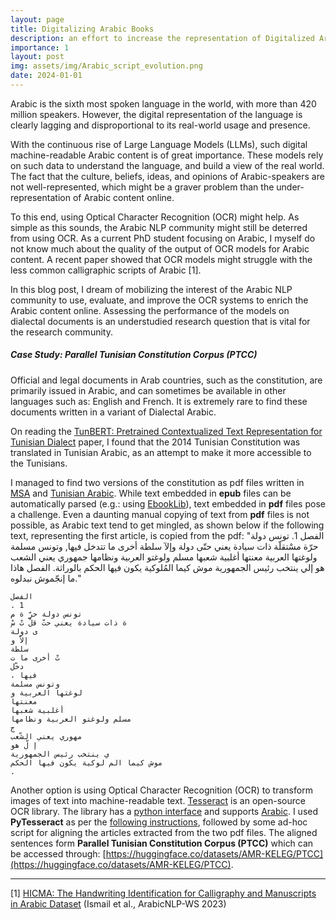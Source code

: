 ```yaml
---
layout: page
title: Digitalizing Arabic Books
description: an effort to increase the representation of Digitalized Arabic Corpora 
importance: 1
layout: post
img: assets/img/Arabic_script_evolution.png
date: 2024-01-01
---
```


Arabic is the sixth most spoken language in the world, with more than 420 million speakers. However, the digital representation of the language is clearly lagging and disproportional to its real-world usage and presence.

With the continuous rise of Large Language Models (LLMs), such digital machine-readable Arabic content is of great importance. These models rely on such data to understand the language, and build a view of the real world. The fact that the culture, beliefs, ideas, and opinions of Arabic-speakers are not well-represented, which might be a graver problem than the under-representation of Arabic content online.

To this end, using Optical Character Recognition (OCR) might help. As simple as this sounds, the Arabic NLP community might still be deterred from using OCR. As a current PhD student focusing on Arabic, I myself do not know much about the quality of the output of OCR models for Arabic content. A recent paper showed that OCR models might struggle with the less common calligraphic scripts of Arabic [1].

In this blog post, I dream of mobilizing the interest of the Arabic NLP community to use, evaluate, and improve the OCR systems to enrich the Arabic content online. Assessing the performance of the models on dialectal documents is an understudied research question that is vital for the research community.

##### Case Study: Parallel Tunisian Constitution Corpus (PTCC)
Official and legal documents in Arab countries, such as the constitution, are primarily issued in Arabic, and can sometimes be available in other languages such as: English and French. It is extremely rare to find these documents written in a variant of Dialectal Arabic.

On reading the [TunBERT: Pretrained Contextualized Text Representation for Tunisian Dialect](https://arxiv.org/abs/2111.13138) paper, I found that the 2014 Tunisian Constitution was translated in Tunisian Arabic, as an attempt to make it more accessible to the Tunisians.

I managed to find two versions of the constitution as pdf files written in [MSA](https://upload.wikimedia.org/wikipedia/commons/7/78/Constitution_Tunisienne_2014.pdf) and [Tunisian Arabic](https://www.babnet.net/rttdetail-84167.asp). While text embedded in **epub** files can be automatically parsed (e.g.: using [EbookLib](https://pypi.org/project/EbookLib/)), text embedded in **pdf** files pose a challenge. Even a daunting manual copying of text from **pdf** files is not possible, as Arabic text tend to get mingled, as shown below if the following text, representing the first article, is copied from the pdf: "الفصل 1. تونس دولة حرّة مسْتقلّة ذات سيادة يعني حتّى دولة وإلآ سلطة أخرى ما تتدخل فيها, وتونس مسلمة ولوغتها العربية معنتها أغلبية شعبها مسلم ولوغتو العربية ونظامها جمهوري يعني الشعب هو إلي ينتخب رئيس الجمهورية موش كيما المُلوكية يكون فيها الحكم بالوراثة. الفصل هاذا ما إنجّموش نبدلوه."

```
الفصل
. 1
تونس دولة حرّ ة م
ة ذات سيادة يعني حتّ قلّ تْ سْ
ى دولة
إلاّ و
سلطة
تْ أخرى ما ت
دخّل
، فيها
وتونس مسلمة
لوغتها العربية و
معنتها
أغلبية شعبها
مسلم ولوغتو العربية ونظامها
ج
مهوري يعني الشّعب
إ لّ هو
ي ينتخب رئيس الجمهورية
موش كيما الم لوكية يكون فيها الحكم
. 
```

Another option is using Optical Character Recognition (OCR) to transform images of text into machine-readable text. [Tesseract](https://github.com/tesseract-ocr/tesseract) is an open-source OCR library. The library has a [python interface](https://pypi.org/project/pytesseract/) and supports [Arabic](https://github.com/tesseract-ocr/tessdata/blob/main/ara.traineddata). I used **PyTesseract** as per the [following instructions](https://github.com/AMR-KELEG/Digitalizing-Arabic-Documents), followed by some ad-hoc script for aligning the articles extracted from the two pdf files. The aligned sentences form **Parallel Tunisian Constitution Corpus (PTCC)** which can be accessed through: [https://huggingface.co/datasets/AMR-KELEG/PTCC](https://huggingface.co/datasets/AMR-KELEG/PTCC).

<hr/>

[1] [HICMA: The Handwriting Identification for Calligraphy and Manuscripts in Arabic Dataset](https://aclanthology.org/2023.arabicnlp-1.3/) (Ismail et al., ArabicNLP-WS 2023)